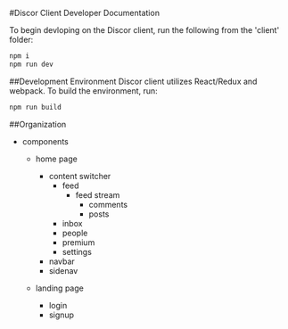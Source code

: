 #Discor Client Developer Documentation

To begin devloping on the Discor client, run the following from the 'client' folder:

```bash
npm i
npm run dev
```

##Development Environment
Discor client utilizes React/Redux and webpack. To build the environment, run:

```bash
npm run build
```

##Organization
- components
  - home page
    - content switcher
      - feed
        - feed stream
          - comments
          - posts
      - inbox
      - people
      - premium
      - settings
    - navbar
    - sidenav

  - landing page
    - login
    - signup
